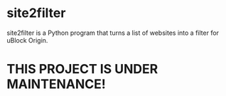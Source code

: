 # site2filter

site2filter is a Python program that turns a list of websites into a filter for uBlock Origin.

# THIS PROJECT IS UNDER MAINTENANCE!
